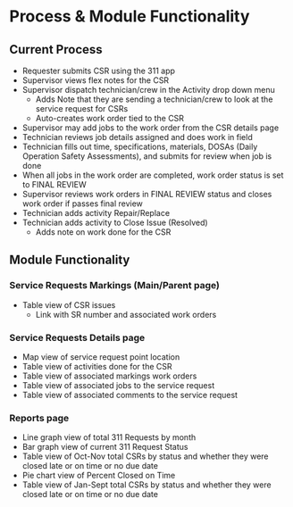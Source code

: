 # Process & Module Functionality

## Current Process

* Requester submits CSR using the 311 app
* Supervisor views flex notes for the CSR
* Supervisor dispatch technician/crew in the Activity drop down menu
  * Adds Note that they are sending a technician/crew to look at the service request for CSRs
  * Auto-creates work order tied to the CSR
* Supervisor may add jobs to the work order from the CSR details page
* Technician reviews job details assigned and does work in field
* Technician fills out time, specifications, materials, DOSAs (Daily Operation Safety Assessments), and submits for review when job is done
* When all jobs in the work order are completed, work order status is set to FINAL REVIEW
* Supervisor reviews work orders in FINAL REVIEW status and closes work order if passes final review
* Technician adds activity Repair/Replace
* Technician adds activity to Close Issue (Resolved)
  * Adds note on work done for the CSR

## Module Functionality

### Service Requests Markings (Main/Parent page)

* Table view of CSR issues
  * Link with SR number and associated work orders

### Service Requests Details page

* Map view of service request point location
* Table view of activities done for the CSR
* Table view of associated markings work orders
* Table view of associated jobs to the service request
* Table view of associated comments to the service request

### Reports page

* Line graph view of total 311 Requests by month
* Bar graph view of current 311 Request Status
* Table view of Oct-Nov total CSRs by status and whether they were closed late or on time or no due date
* Pie chart view of Percent Closed on Time
* Table view of Jan-Sept total CSRs by status and whether they were closed late or on time or no due date
